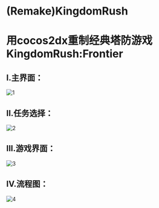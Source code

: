 # (Remake)KingdomRush
用cocos2dx重制经典塔防游戏KingdomRush:Frontier<br>
=====

I.主界面：<br>
----
![1](https://github.com/marcush1022/RemakeKingdomRush/blob/master/main.PNG)

II.任务选择：<br>
----
![2](https://github.com/marcush1022/RemakeKingdomRush/blob/master/2.PNG)

III.游戏界面：<br>
----
![3](https://github.com/marcush1022/RemakeKingdomRush/blob/master/23.PNG)

IV.流程图：<br>
----
![4](https://github.com/marcush1022/RemakeKingdomRush/blob/master/LC.PNG)
